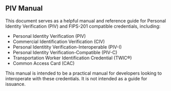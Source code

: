 ## PIV Manual

This document serves as a helpful manual and reference guide for Personal Identity Verification (PIV) and FIPS-201 compatible credentials, including:

* Personal Identity Verification (PIV)
* Commercial Identification Verification (CIV)
* Personal Identitity Verification-Interoperable (PIV-I)
* Personal Identity Verification-Compatible (PIV-C)
* Transportation Worker Identification Credential (TWIC®)
* Common Access Card (CAC)

This manual is intended to be a practical manual for developers looking to interoperate with these credentials.  It is not intended as a guide for issuance.
